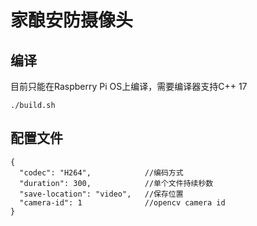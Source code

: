 # 家酿安防摄像头

<h2>编译</h2>

目前只能在Raspberry Pi OS上编译，需要编译器支持C++ 17
```
./build.sh
```

<h2>配置文件</h2>

```
{
  "codec": "H264",            //编码方式
  "duration": 300,            //单个文件持续秒数
  "save-location": "video",   //保存位置
  "camera-id": 1              //opencv camera id
}
```
